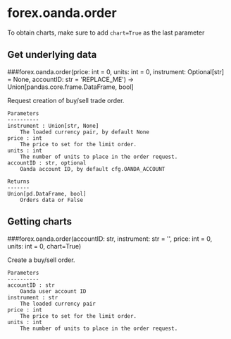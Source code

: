 # forex.oanda.order

To obtain charts, make sure to add `chart=True` as the last parameter

## Get underlying data 
###forex.oanda.order(price: int = 0, units: int = 0, instrument: Optional[str] = None, accountID: str = 'REPLACE_ME') -> Union[pandas.core.frame.DataFrame, bool]

Request creation of buy/sell trade order.

    Parameters
    ----------
    instrument : Union[str, None]
        The loaded currency pair, by default None
    price : int
        The price to set for the limit order.
    units : int
        The number of units to place in the order request.
    accountID : str, optional
        Oanda account ID, by default cfg.OANDA_ACCOUNT

    Returns
    -------
    Union[pd.DataFrame, bool]
        Orders data or False

## Getting charts 
###forex.oanda.order(accountID: str, instrument: str = '', price: int = 0, units: int = 0, chart=True)

Create a buy/sell order.

    Parameters
    ----------
    accountID : str
        Oanda user account ID
    instrument : str
        The loaded currency pair
    price : int
        The price to set for the limit order.
    units : int
        The number of units to place in the order request.

